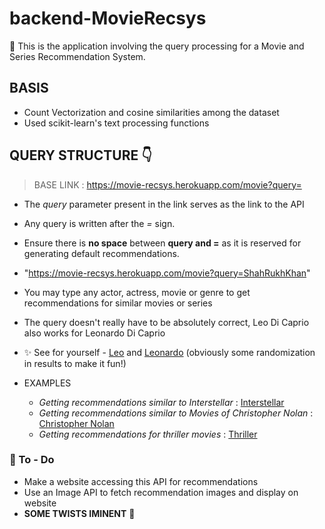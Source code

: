 # backend-MovieRecsys
:large_orange_diamond: This is the application involving the query processing for a Movie and Series Recommendation System.

## BASIS
- Count Vectorization and cosine similarities among the dataset 
- Used scikit-learn's text processing functions
## **QUERY STRUCTURE** :point_down:
> BASE LINK : https://movie-recsys.herokuapp.com/movie?query=

  - The *query* parameter present in the link serves as the link to the API 
  - Any query is written after the *=* sign. 
  - Ensure there is **no space** between **query and =** as it is reserved for generating default recommendations.
  - "https://movie-recsys.herokuapp.com/movie?query=ShahRukhKhan"

- You may type any actor, actress, movie or genre to get recommendations for similar movies or series
- The query doesn't really have to be absolutely correct, Leo Di Caprio also works for Leonardo Di Caprio 
- :sparkles: See for yourself - [Leo](https://movie-recsys.herokuapp.com/movie?query=LeoDicaprio) and [Leonardo](https://movie-recsys.herokuapp.com/movie?query=LeonardodiCaprio) (obviously some randomization in results to make it fun!)
- EXAMPLES
  - *Getting recommendations similar to Interstellar* : [Interstellar](https://movie-recsys.herokuapp.com/movie?query=Interstellar)
  - *Getting recommendations similar to Movies of Christopher Nolan* : [Christopher Nolan](https://movie-recsys.herokuapp.com/movie?query=ChristopherNolan)
  - *Getting recommendations for thriller movies* : [Thriller](https://movie-recsys.herokuapp.com/movie?query=thriller)


### :construction: To - Do 
  - Make a website accessing this API for recommendations 
  - Use an Image API to fetch recommendation images and display on website
  - **SOME TWISTS IMINENT** :wave:

